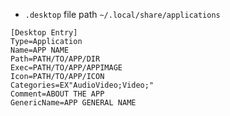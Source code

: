 

- `.desktop` file path `~/.local/share/applications`

```
[Desktop Entry]
Type=Application
Name=APP NAME
Path=PATH/TO/APP/DIR
Exec=PATH/TO/APP/APPIMAGE
Icon=PATH/TO/APP/ICON
Categories=EX"AudioVideo;Video;"
Comment=ABOUT THE APP
GenericName=APP GENERAL NAME
```
